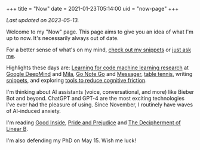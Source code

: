 +++
title = "Now"
date = 2021-01-23T05:14:00
uid = "now-page"
+++

_Last updated on 2023-05-13._

Welcome to my "Now" page. This page aims to give you an idea of what I'm up to now. It's necessarily always out of date.

For a better sense of what's on my mind, [check out my snippets](/snippets) or [just ask me](https://messenger.com/t/dbieber).

Highlights these days are:
[Learning for code machine learning research](https://research.google/pubs/?collection=learning-for-code) at [Google DeepMind](https://research.google/teams/brain/) and [Mila](https://mila.quebec/en/),
[Go Note Go](/projects/go-note-go) and [Messager](/post/2022-01-08-new-messager-setup/),
[table tennis](https://elevenvr.com/),
writing [snippets](/snippets),
and exploring [tools to reduce cognitive friction](https://roamresearch.com/#/app/commons-db/page/ofrV-unjU).

I'm thinking about AI assistants (voice, conversational, and more) like Bieber Bot and beyond.
ChatGPT and GPT-4 are the most exciting technologies I've ever had the pleasure of using.
Since November, I routinely have waves of AI-induced anxiety.

I'm reading [Good Inside](https://www.goodreads.com/en/book/show/59627738), [Pride and Prejudice](https://www.goodreads.com/book/show/1885.Pride_and_Prejudice) and [The Decipherment of Linear B](https://www.goodreads.com/hu/book/show/384070).

I'm also defending my PhD on May 15. Wish me luck!

